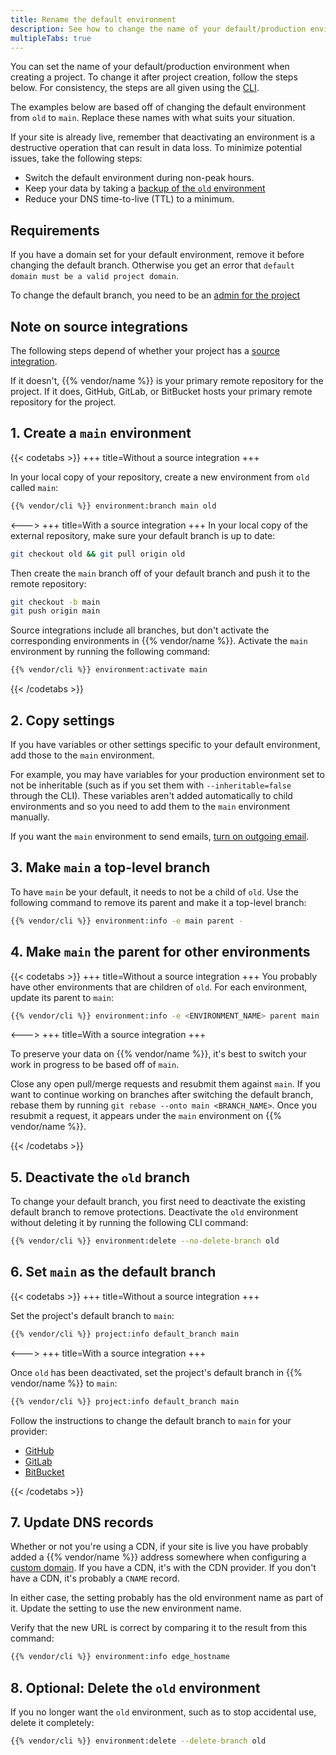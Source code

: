 ```yaml
---
title: Rename the default environment
description: See how to change the name of your default/production environment after creating a project.
multipleTabs: true
---
```


You can set the name of your default/production environment when creating a project.
To change it after project creation, follow the steps below.
For consistency, the steps are all given using the [CLI](../administration/cli/_index.md).

The examples below are based off of changing the default environment from `old` to `main`.
Replace these names with what suits your situation.

If your site is already live,
remember that deactivating an environment is a destructive operation that can result in data loss.
To minimize potential issues, take the following steps:

- Switch the default environment during non-peak hours.
- Keep your data by taking a [backup of the `old` environment](../environments/backup.md)
- Reduce your DNS time-to-live (TTL) to a minimum.

## Requirements

If you have a domain set for your default environment, remove it before changing the default branch.
Otherwise you get an error that `default domain must be a valid project domain`.

To change the default branch, you need to be an [admin for the project](../administration/users.md)

## Note on source integrations

The following steps depend of whether your project has a [source integration](../integrations/source/_index.md).

If it doesn't, {{% vendor/name %}} is your primary remote repository for the project.
If it does, GitHub, GitLab, or BitBucket hosts your primary remote repository for the project.

## 1. Create a `main` environment

{{< codetabs >}}
+++
title=Without a source integration
+++

In your local copy of your repository, create a new environment from `old` called `main`:

```bash
{{% vendor/cli %}} environment:branch main old
```

<--->
+++
title=With a source integration
+++
In your local copy of the external repository, make sure your default branch is up to date:

```bash
git checkout old && git pull origin old
```

Then create the `main` branch off of your default branch and push it to the remote repository:

```bash
git checkout -b main
git push origin main
```

Source integrations include all branches, but don't activate the corresponding environments in {{% vendor/name %}}.
Activate the `main` environment by running the following command:

```bash
{{% vendor/cli %}} environment:activate main
```

{{< /codetabs >}}

## 2. Copy settings

If you have variables or other settings specific to your default environment, add those to the `main` environment.

For example, you may have variables for your production environment set to not be inheritable
(such as if you set them with `--inheritable=false` through the CLI).
These variables aren't added automatically to child environments and so you need to add them to the `main` environment manually.

If you want the `main` environment to send emails, [turn on outgoing email](../development/email.md).

## 3. Make `main` a top-level branch

To have `main` be your default, it needs to not be a child of `old`.
Use the following command to remove its parent and make it a top-level branch:

```bash
{{% vendor/cli %}} environment:info -e main parent -
```

## 4. Make `main` the parent for other environments

{{< codetabs >}}
+++
title=Without a source integration
+++
You probably have other environments that are children of `old`.
For each environment, update its parent to `main`:

```bash
{{% vendor/cli %}} environment:info -e <ENVIRONMENT_NAME> parent main
```

<--->
+++
title=With a source integration
+++

To preserve your data on {{% vendor/name %}},
it's best to switch your work in progress to be based off of `main`.

Close any open pull/merge requests and resubmit them against `main`.
If you want to continue working on branches after switching the default branch,
rebase them by running `git rebase --onto main <BRANCH_NAME>`.
Once you resubmit a request, it appears under the `main` environment on {{% vendor/name %}}.

{{< /codetabs >}}

## 5. Deactivate the `old` branch

To change your default branch, you first need to deactivate the existing default branch to remove protections.
Deactivate the `old` environment without deleting it by running the following CLI command:

```bash
{{% vendor/cli %}} environment:delete --no-delete-branch old
```
## 6. Set `main` as the default branch

{{< codetabs >}}
+++
title=Without a source integration
+++

Set the project's default branch to `main`:

```bash
{{% vendor/cli %}} project:info default_branch main
```

<--->
+++
title=With a source integration
+++

Once `old` has been deactivated, set the project's default branch in {{% vendor/name %}} to `main`:

```bash
{{% vendor/cli %}} project:info default_branch main
```

Follow the instructions to change the default branch to `main` for your provider:

- [GitHub](https://docs.github.com/en/repositories/configuring-branches-and-merges-in-your-repository/managing-branches-in-your-repository/changing-the-default-branch)
- [GitLab](https://docs.gitlab.com/ee/user/project/repository/branches/default.html#change-the-default-branch-name-for-a-project)
- [BitBucket](https://community.atlassian.com/t5/Bitbucket-questions/How-to-change-MAIN-branch-in-BitBucket/qaq-p/977418)

{{< /codetabs >}}

## 7. Update DNS records

Whether or not you're using a CDN,
if your site is live you have probably added a {{% vendor/name %}} address somewhere when configuring a [custom domain](../domains/steps/_index.md).
If you have a CDN, it's with the CDN provider.
If you don't have a CDN, it's probably a `CNAME` record.

In either case, the setting probably has the old environment name as part of it.
Update the setting to use the new environment name.

Verify that the new URL is correct by comparing it to the result from this command:

```bash
{{% vendor/cli %}} environment:info edge_hostname
```

## 8. Optional: Delete the `old` environment

If you no longer want the `old` environment, such as to stop accidental use, delete it completely:

```bash
{{% vendor/cli %}} environment:delete --delete-branch old
```
